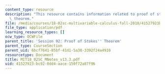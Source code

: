 ```yaml
---
content_type: resource
description: "This resource contains information related to proof of stokes\u2019\
  \ theorem."
file: /media/courses/18-02sc-multivariable-calculus-fall-2010/41527923bc920dd4aace150f72a87f96_MIT18_02SC_MNotes_v13.3.pdf
file_type: application/pdf
learning_resource_types: []
ocw_type: OCWFile
parent_title: 'Session 92: Proof of Stokes'' Theorem'
parent_type: CourseSection
parent_uid: 6bcf7641-05bf-41d1-5a38-3392f24a4910
resourcetype: Document
title: MIT18_02SC_MNotes_v13.3.pdf
uid: 41527923-bc92-0dd4-aace-150f72a87f96
---
```

